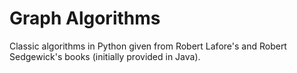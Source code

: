 # Graph Algorithms

Classic algorithms in Python given from Robert Lafore's and Robert Sedgewick's books (initially provided in Java).
